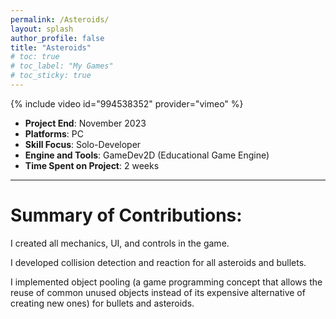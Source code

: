 ```yaml
---
permalink: /Asteroids/
layout: splash
author_profile: false
title: "Asteroids"
# toc: true
# toc_label: "My Games"
# toc_sticky: true
---
```

{% include video id="994538352" provider="vimeo" %}

- **Project End**: November 2023
- **Platforms**: PC
- **Skill Focus**: Solo-Developer 
- **Engine and Tools**: GameDev2D (Educational Game Engine)
- **Time Spent on Project**: 2 weeks

---

# Summary of Contributions:

I created all mechanics, UI, and controls in the game.  

I developed collision detection and reaction for all asteroids and bullets.  

I implemented object pooling (a game programming concept that allows the reuse of common unused objects instead of its expensive alternative of creating new ones) for bullets and asteroids.


